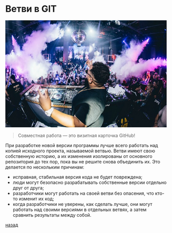 # Ветви в GIT

![ветка](04.jpeg)

>Совместная работа — это визитная карточка GitHub!

При разработке новой версии программы лучше всего работать над копией исходного проекта, называемой ветвью. Ветви имеют свою собственную историю, а их изменения изолированы от основного репозитория до тех пор, пока вы не решите снова объединить их. Это делается по нескольким причинам:

* исправная, стабильная версия кода не будет повреждена;
* люди могут безопасно разрабатывать собственные версии отдельно друг от друга;
* разработчики могут работать на своей ветви без опасения, что кто-то изменит их код;
* когда разработчики не уверены, как сделать лучше, они могут работать над своими версиями в отдельных ветвях, а затем сравнить результаты между собой.

[назад](readme.md)
